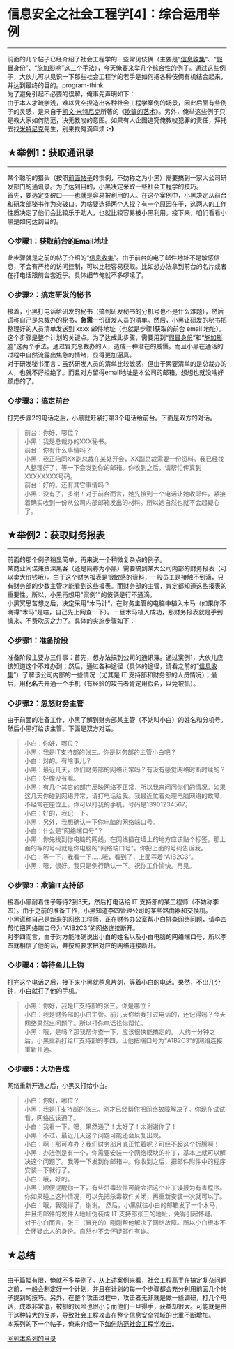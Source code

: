 # 信息安全之社会工程学[4]：综合运用举例 

-----

 前面的几个帖子已经介绍了社会工程学的一些常见伎俩（主要是“[信息收集](https://program-think.blogspot.com/2009/05/social-engineering-1-gather-information.html)”、“[假冒身份](https://program-think.blogspot.com/2009/05/social-engineering-2-pretend.html)”、“[施加影响](https://program-think.blogspot.com/2009/05/social-engineering-3-influence.html)”这三个手法），今天俺要来举几个综合性的例子。通过这些例子，大伙儿可以见识一下那些社会工程学的老手是如何把各种伎俩有机结合起来，并达到最终的目的。program-think  
 为了避免引起不必要的误解，俺事先声明如下：  
 由于本人才疏学浅，难以凭空捏造出各种社会工程学案例的场景，因此后面有些例子的灵感，是来自于[凯文·米特尼克](https://en.wikipedia.org/wiki/Kevin_Mitnick)所著的《[欺骗的艺术](https://en.wikipedia.org/wiki/The_Art_of_Deception)》。另外，俺举这些例子只是教大家如何防范，决无教唆的意图。如果有人企图追究俺教唆犯罪的责任，拜托去找[米特尼克](https://en.wikipedia.org/wiki/Kevin_Mitnick)先生，别来找俺滴麻烦 **:-)** 
   
   
 ## ★举例1：获取通讯录
----------

  
 某个聪明的猎头（按照[前面帖子](https://program-think.blogspot.com/2009/05/social-engineering-2-pretend.html)的惯例，不妨称之为小黑）需要搞到一家大公司研发部门的通讯录。为了达到目的，小黑决定采取一些社会工程学的技巧。  
 首先，要选定突破口——也就是容易被利用的人。在这个案例中，小黑决定从前台和研发部秘书作为突破口。为啥要选择两个人捏？有一个原因在于，这两人的工作性质决定了他们会比较乐于助人，也就比较容易被小黑利用。接下来，咱们看看小黑是如何达到目的。  
   
 ### ◇步骤1：获取前台的Email地址

  
 此步骤就是之前的帖子介绍的“[信息收集](https://program-think.blogspot.com/2009/05/social-engineering-1-gather-information.html)”。由于前台的电子邮件地址不是敏感信息，不会有严格的访问控制，可以比较容易获取。比如想办法拿到前台的名片或者在打电话跟前台套近乎。具体细节俺就不多啰嗦了。  
   
 ### ◇步骤2：搞定研发的秘书

  
 接着，小黑打电话给研发的秘书（搞到研发秘书的分机号也不是什么难题），然后谎称自己是总裁办的秘书，**急需**一份研发人员的清单。然后，小黑让研发的秘书把整理好的人员清单发送到 xxxx 邮件地址（也就是步骤1获取的前台 email 地址）。  
 这个步骤是整个计划的关键点。为了达成此步骤，需要用到“[假冒身份](https://program-think.blogspot.com/2009/05/social-engineering-2-pretend.html)”和“[施加影响](https://program-think.blogspot.com/2009/05/social-engineering-3-influence.html)”这两个手法。通过冒充总裁办的人，造成一种潜在的威慑。而且小黑在通话的过程中自然流露出焦急的情绪，显得更加逼真。  
 对于研发秘书而言：虽然研发人员的清单比较敏感，但由于索要清单的是总裁办的人，也就不好拒绝了。而且对方留得email地址是本公司的邮箱，想想也就没啥好顾虑的了。  
   
 ### ◇步骤3：搞定前台

  
 打完步骤2的电话之后，小黑就赶紧打第3个电话给前台。下面是双方的对话。  
 
> 前台：你好，哪位？  
>  小黑：我是总裁办的XXX秘书。  
>  前台：你有什么事情吗？  
>  小黑：我正陪同XX副总裁在某处开会，XX副总裁需要一份资料。我已经找人整理好了，等一下会发到你的邮箱。你收到之后，请帮忙传真到XXXXXXXX号码。  
>  前台：好的。还有其它事情吗？  
>  小黑：没有了，多谢！对于前台而言，她先接到一个电话让她收邮件，紧接着确实收到一份从公司内部邮箱发出的材料。所以她自然也就不会起疑心了。  
   
   
 ## ★举例2：获取财务报表
-----------

  
 前面的那个例子稍显简单，再来说一个稍微复杂点的例子。  
 某商业间谍兼资深黑客（还是简称为小黑）需要搞到某大公司内部的财务报表（可以卖大价钱哦）。由于这个财务报表是很敏感的资料，一般员工是接触不到滴，只有财务部的少数主管才能看到这些报表。而财务部的主管，肯定都知道这些报表的重要性。所以，小黑再想用"案例1"的伎俩是行不通滴。  
 小黑冥思苦想之后，决定采用“木马计”，在财务主管的电脑中植入木马（如果你不晓得“木马”是啥，自己先上网查一下）。一旦木马植入成功，那财务报表就是手到擒来、不费吹灰之力了。具体的实施步骤如下：  
   
 ### ◇步骤1：准备阶段

  
 准备阶段主要办三件事：首先，想办法搞到公司的通讯簿。通过案例1，大伙儿应该知道这个不难办到；然后，通过各种途径（具体的途径，请看之前的“[信息收集](https://program-think.blogspot.com/2009/05/social-engineering-1-gather-information.html)”）了解该公司内部的一些情况（尤其是 IT 支持部和财务部的人员情况）；最后，用**化名**去开通一个手机（有经验的攻击者肯定用假名，以免被抓）。  
   
 ### ◇步骤2：忽悠财务主管

  
 由于前面的准备工作，小黑了解到财务部某主管（不妨叫小白）的姓名和分机号。然后小黑打给该主管。下面是双方对话。  
 
> 小白：你好，哪位？  
>  小黑：我是IT支持部的张三。你是财务部的主管小白吧？  
>  小白：对的。有啥事儿？  
>  小黑：最近几天，你们财务部的网络正常吗？有没有感觉网络时断时续的？  
>  小白：好像没有嘛。  
>  小黑：有几个其它的部门反映网络不正常，所以我来问问你们的情况。如果这几天你碰到网络异常，请打电话给我。我最近忙着处理电脑网络的故障，不经常在座位上。你可以打我的手机，号码是13901234567。  
>  小白：好的，我记一下。  
>  小黑：另外，我想确认一下你电脑的网络端口号。  
>  小白：什么是“网络端口号”？  
>  小黑：你先找到你电脑的网线，在网线插在墙上的地方应该贴个标签，那上面的写的号码就是你电脑的“网络端口号”。你把上面的号码告诉我。  
>  小白：等一下，我看一下......哦，看到了，上面写着“A1B2C3”。  
>  小黑：嗯，很好。我只是例行确认一下。祝你工作愉快。再见。  
 ### ◇步骤3：欺骗IT支持部

  
 接着小黑耐着性子等待2到3天，然后打电话给 IT 支持部的某工程师（不妨称李四）。由于之前的准备工作，小黑知道李四管理公司的某些路由器和交换机。  
 小黑谎称自己是新来的网络工程师，正在财务办公室帮小白排查网络问题，请李四帮忙把网络端口号为“A1B2C3”的网络连接断开。  
 对李四而言，由于对方能准确说出小白的姓名以及小白电脑的网络端口号，所以李四就相信了他的话，并按照要求把对应的网络连接断开。  
   
 ### ◇步骤4：等待鱼儿上钩

  
 打完这个电话之后，接下来小黑就稍息片刻，等着小白的电话。果然，不出几分钟，小白就打了他的手机。  
 
> 小黑：你好，我是IT支持部的张三。你是哪位？  
>  小白：我是财务部的小白主管。前几天你给我打过电话的，还记得吗？今天网络果然出问题了。所以打你电话找你帮忙。  
>  小黑：哦，是吗？那我帮你查一下，应该很快能搞定的。 大约十分钟之后，小黑重新打给IT支持部的李四，让他把端口号为“A1B2C3”的网络连接重新开通。  
   
 ### ◇步骤5：大功告成

  
 网络重新开通之后，小黑又打给小白。  
 
> 小白：你好，哪位？  
>  小黑：我是IT支持部的张三。刚才已经帮你把网络故障解决了。你现在试试看，网络应该通了。  
>  小白：我看一下，嗯，果然通了！太好了！太谢谢你了！  
>  小黑：不过，最近几天这个问题可能还会反复出现。  
>  小白：啊！那可咋办？我们财务部月底正忙着呢？可经不起这个折腾啊！  
>  小黑：办法倒是有一个，你需要安装一个网络模块的补丁，基本上就可以解决这个问题了。我等一下发到你邮箱中。你收到之后，把邮件附件中的程序安装一下就行了。  
>  小白：哦，好的。  
>  小黑：顺便提醒你一下，有些杀毒软件可能会把这个补丁误报为有害程序。你如果碰上这种情况，可以先把杀毒软件关闭，再重新安装一次就可以了。  
>  小白：哦，我晓得了，谢谢。 然后，小黑就往小白的邮箱发了一个木马，并且把邮件的发件人地址伪装成 IT 支持部张三的地址，免得引起怀疑。  
 对于小白而言，张三（冒充的）刚刚帮他解决了网络故障。所以小白根本不会怀疑此人的身份。自然也不会怀疑邮件有诈。  
   
   
 ## ★总结
---

  
 由于篇幅有限，俺就不多举例了。从上述案例来看，社会工程高手在搞定复杂问题之前，一般会制定好一个计划，并且在计划的每一个步骤都会充分利用前面几个帖子提到的技巧。另外，在整个攻击过程中，攻击者无非就是做一些调研，打几个电话，成本非常低，被抓的风险也很小；而他们一旦得手，获益却很大。可能就是由于这种较大的反差，导致社会工程攻击在整个信息安全领域的比重不断增加。  
 本系列的下一个帖子，俺来介绍一下[如何防范社会工程学攻击](https://program-think.blogspot.com/2009/07/social-engineering-5-defend.html)。  
   
   
 [回到本系列的目录](https://program-think.blogspot.com/2009/05/social-engineering-0-overview.html#index) 